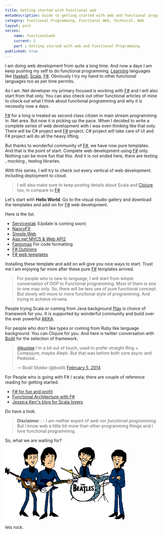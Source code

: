 ```yaml
---
title: Getting started with Functional web
metadescription: Guide to getting started with web and functional programming 
category: Functional Programming, Functional Web, Technical, Web
layout: post
series: 
	name: functionalweb
	current: 1
	part : Getting started with web and Functional Programming
published: true
---
```


I am doing web development from quite a long time. And now a days I am keep pushing my self to do functional programming. [Learning](http://learnyouahaskell.com/) languages like [Haskell](http://www.haskell.org/haskellwiki/Haskell), [Scala](http://www.scala-lang.org/), [F#](http://fsharp.org/). Obviously I try my hand to other functional languages too as per time permits. 

As I am .Net developer my primary focused is working with [F#](http://fsharp.org/) and I will also start from that only. You can also check out other functional articles of mine to check out what I think about functional programming and why it is necessity now a days. 
<!--excerpt-->
[F#](http://fsharp.org/) for a long is treated as second class citizen in main stream programming in .Net area. But now it is picking up the pace. When I decided to write a complete series of web development with I was even thinking like that only. There will be C# project and [F#](http://fsharp.org/) project. C# project will take care of UI and F# project will do all the heavy lifting.

But thanks to wonderful community of [F#](http://fsharp.org/), we have now pure templates. And that is the point of start. Complete web development using [F#](http://fsharp.org/) only. Nothing can be more fun that this. And it is not ended here, there are testing , mocking , testing libraries. 

With this series, I will try to check out every vertical of web development. Including deployment to cloud. 

> I will also make sure to keep posting details about Scala and [Clojure](http://clojure.org/) too, in compare to [F#](http://fsharp.org)

Let's start with **Hello World**. Go to the visual studio gallery and download the templates and add-on for [F#](http://fsharp.org) web development. 

Here is the list.

* [Servicestak](http://visualstudiogallery.msdn.microsoft.com/278caff1-917a-4ac1-a552-e5a2ce0f6e1f) (Update is coming soon)
* [NancyFX](http://visualstudiogallery.msdn.microsoft.com/b55b8aac-b11a-4a6a-8a77-2153f46f4e2f)
* [Simple.Web](http://visualstudiogallery.msdn.microsoft.com/bbec75fa-0f31-47e9-a8ce-c301edb2fa4b)
* [Asp.net MVC5 & Web API2](http://visualstudiogallery.msdn.microsoft.com/39ae8dec-d11a-4ac9-974e-be0fdadec71b)
* [Fantomas](http://visualstudiogallery.msdn.microsoft.com/24ef5c87-b4e3-4c3b-b126-1064cc66e148) For code formatting 
* [F# Outlining](http://visualstudiogallery.msdn.microsoft.com/bec977b8-c9d9-4926-999e-e50c4498df8a) 
* [F# web templates](http://visualstudiogallery.msdn.microsoft.com/f1dae7fe-1ecc-4f1b-86b5-32a2970d012a)

Installing these template and add on will give you nice ways to start. Trust me I am enjoying far more after these pure [F#](http://fsharp.org) templates arrived. 

> For people who is new to language, I will start from simple conversation of OOP to Functional programming. Most of them is one to one map only. So, there will be less use of pure functional concept. But slowly will move to more functional style of programming. And trying to achieve nirvana. 

People trying Scala or coming from Java background [Play](http://www.playframework.com/) is choice of framework for you. It is supported by wonderful community and build over the ever powerful [AKKA](http://akka.io/). 

For people who don't like types or coming from Ruby like language background. You can Clojure for you. And here is twitter conversation with [Bodil](http://bodil.org/) for the selection of framework.

<blockquote class="twitter-tweet" lang="en"><p><a href="https://twitter.com/kunjee">@kunjee</a> I&#39;m a bit out of touch, used to prefer straight Ring + Compojure, maybe Aleph. But that was before both core.async and Pedestal...</p>&mdash; Bodil Stokke (@bodil) <a href="https://twitter.com/bodil/statuses/431086156470833152">February 5, 2014</a></blockquote>
<script async src="//platform.twitter.com/widgets.js" charset="utf-8"></script>

For People who is going with F# / scala; there are couple of reference reading for getting started. 

- [F# for fun and profit](http://fsharpforfunandprofit.com/)
- [Functional Architecture with F#](http://pluralsight.com/training/Courses/TableOfContents/functional-architecture-fsharp)
- [Jessica Kerr's blog for Scala lovers](http://blog.jessitron.com/)

Do have a look. 

> **Disclaimer** : - I am neither expert of *web* nor *functional programming*. But I know web a little bit more than other programming things and I love functional programming. 

So, what we are waiting for?

![rock](/images/rock.gif)

lets rock. 